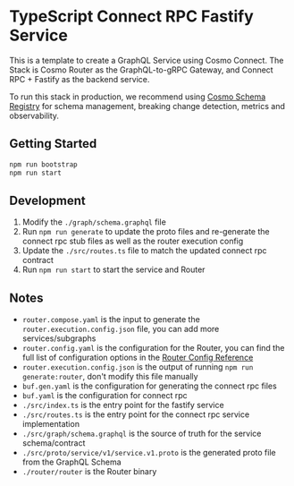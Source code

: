 # TypeScript Connect RPC Fastify Service

This is a template to create a GraphQL Service using Cosmo Connect.
The Stack is Cosmo Router as the GraphQL-to-gRPC Gateway,
and Connect RPC + Fastify as the backend service.

To run this stack in production, we recommend using [Cosmo Schema Registry](https://cosmo-docs.wundergraph.com/schema-registry) for schema management, breaking change detection, metrics and observability.

## Getting Started

```bash
npm run bootstrap
npm run start
```

## Development

1. Modify the `./graph/schema.graphql` file
2. Run `npm run generate` to update the proto files and re-generate the connect rpc stub files as well as the router execution config
3. Update the `./src/routes.ts` file to match the updated connect rpc contract
4. Run `npm run start` to start the service and Router

## Notes

- `router.compose.yaml` is the input to generate the `router.execution.config.json` file, you can add more services/subgraphs
- `router.config.yaml` is the configuration for the Router, you can find the full list of configuration options in the [Router Config Reference](https://cosmo-docs.wundergraph.com/router/configuration)
- `router.execution.config.json` is the output of running `npm run generate:router`, don't modify this file manually
- `buf.gen.yaml` is the configuration for generating the connect rpc files
- `buf.yaml` is the configuration for connect rpc
- `./src/index.ts` is the entry point for the fastify service
- `./src/routes.ts` is the entry point for the connect rpc service implementation
- `./src/graph/schema.graphql` is the source of truth for the service schema/contract
- `./src/proto/service/v1/service.v1.proto` is the generated proto file from the GraphQL Schema
- `./router/router` is the Router binary